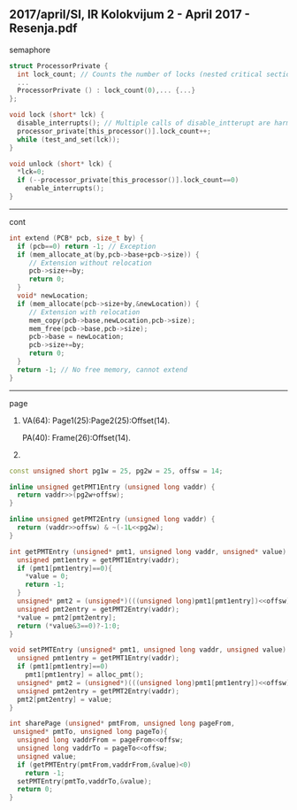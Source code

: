 2017/april/SI, IR Kolokvijum 2 - April 2017 - Resenja.pdf
--------------------------------------------------------------------------------
semaphore
```cpp
struct ProcessorPrivate {
  int lock_count; // Counts the number of locks (nested critical sections)
  ...
  ProcessorPrivate () : lock_count(0),... {...}
};

void lock (short* lck) {
  disable_interrupts(); // Multiple calls of disable_intterupt are harmless
  processor_private[this_processor()].lock_count++;
  while (test_and_set(lck));
}

void unlock (short* lck) {
  *lck=0;
  if (--processor_private[this_processor()].lock_count==0)
    enable_interrupts();
}
```
--------------------------------------------------------------------------------
cont
```cpp
int extend (PCB* pcb, size_t by) {
  if (pcb==0) return -1; // Exception
  if (mem_allocate_at(by,pcb->base+pcb->size)) {
     // Extension without relocation
     pcb->size+=by;
     return 0;
  }
  void* newLocation;
  if (mem_allocate(pcb->size+by,&newLocation)) {
     // Extension with relocation
     mem_copy(pcb->base,newLocation,pcb->size);
     mem_free(pcb->base,pcb->size);
     pcb->base = newLocation;
     pcb->size+=by;
     return 0;
  }
  return -1; // No free memory, cannot extend
}
```

--------------------------------------------------------------------------------
page
1. VA(64): Page1(25):Page2(25):Offset(14).
   
   PA(40): Frame(26):Offset(14).
2. 
```cpp
const unsigned short pg1w = 25, pg2w = 25, offsw = 14;

inline unsigned getPMT1Entry (unsigned long vaddr) {
  return vaddr>>(pg2w+offsw);
}

inline unsigned getPMT2Entry (unsigned long vaddr) {
  return (vaddr>>offsw) & ~(-1L<<pg2w);
}

int getPMTEntry (unsigned* pmt1, unsigned long vaddr, unsigned* value) {
  unsigned pmt1entry = getPMT1Entry(vaddr);
  if (pmt1[pmt1entry]==0){
    *value = 0;
    return -1;
  }
  unsigned* pmt2 = (unsigned*)(((unsigned long)pmt1[pmt1entry])<<offsw);
  unsigned pmt2entry = getPMT2Entry(vaddr);
  *value = pmt2[pmt2entry];
  return (*value&3==0)?-1:0;
}

void setPMTEntry (unsigned* pmt1, unsigned long vaddr, unsigned value) {
  unsigned pmt1entry = getPMT1Entry(vaddr);
  if (pmt1[pmt1entry]==0)
    pmt1[pmt1entry] = alloc_pmt();
  unsigned* pmt2 = (unsigned*)(((unsigned long)pmt1[pmt1entry])<<offsw);
  unsigned pmt2entry = getPMT2Entry(vaddr);
  pmt2[pmt2entry] = value;
}

int sharePage (unsigned* pmtFrom, unsigned long pageFrom,
 unsigned* pmtTo, unsigned long pageTo){
  unsigned long vaddrFrom = pageFrom<<offsw;
  unsigned long vaddrTo = pageTo<<offsw;
  unsigned value;
  if (getPMTEntry(pmtFrom,vaddrFrom,&value)<0)
    return -1;
  setPMTEntry(pmtTo,vaddrTo,&value);
  return 0;
}
```
